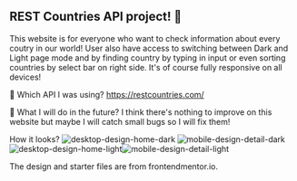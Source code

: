 ## REST Countries API project! 🚀
This website is for everyone who want to check information about every coutry in our world! User also have access to switching between Dark and Light page mode and by finding country by typing in input or even sorting countries by select bar on right side. It's of course fully responsive on all devices!

:ghost: Which API I was using?
https://restcountries.com/

:dash: What I will do in the future?
I think there's nothing to improve on this website but maybe I will catch small bugs so I will fix them!

How it looks? 
![desktop-design-home-dark](https://user-images.githubusercontent.com/102172769/227786963-e33e1d24-fe4f-4213-a63f-5b8d8847bcc6.jpg)
![mobile-design-detail-dark](https://user-images.githubusercontent.com/102172769/227786968-9267791c-e3ee-437c-a84b-67d24663b91a.jpg)
![desktop-design-home-light](https://user-images.githubusercontent.com/102172769/227786998-a9da199d-42f5-467a-a280-0ac330d53f05.jpg)![mobile-design-detail-light](https://user-images.githubusercontent.com/102172769/227787000-16a70c92-01cf-4321-bd35-72900bbfbd67.jpg)


The design and starter files are from frontendmentor.io. 

